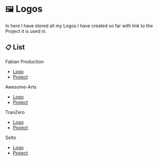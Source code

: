 # `🖼️` Logos
In here I have stored all my Logos I have created so far with link to the Project it is used in.

## `📋` List
Fabian Production
- [Logo](Logos/Fabian_Production/Logo_main.svg)
- [Project](https://fabian.li)

Awesome-Arts
- [Logo](Logos/Awesome-Arts/Logo.png)
- [Project](https://awesome-arts.fabian.li)

TranZero
- [Logo](Logos/TranZero/Logo.png)
- [Project](https://github.com/FabDonRixos/TranZero)

Selto
- [Logo](Logos/Selto/Logo.png)
- [Project](https://github.com/Liuuner/selto)